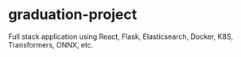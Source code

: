 # graduation-project
Full stack application using React, Flask, Elasticsearch, Docker, K8S, Transformers, ONNX, etc.
